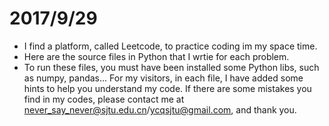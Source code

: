 # 2017/9/29

- I find a platform, called Leetcode, to practice coding im my space time.
- Here are the source files in Python that I wrtie for each problem.
- To run these files, you must have been installed some Python libs, such as
numpy, pandas... For my visitors, in each file, I have added some hints to help you understand my code. If there are some mistakes you find in my codes, please contact me at never_say_never@sjtu.edu.cn/ycqsjtu@gmail.com, and thank you.
